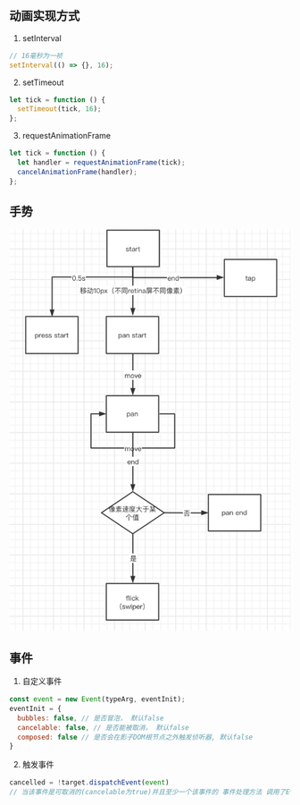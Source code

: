 ## 动画实现方式

1. setInterval

  ```js
  // 16毫秒为一祯
  setInterval(() => {}, 16);
  ```

2. setTimeout

  ```js
  let tick = function () {
    setTimeout(tick, 16);
  };
  ```

3. requestAnimationFrame

  ```js
  let tick = function () {
    let handler = requestAnimationFrame(tick);
    cancelAnimationFrame(handler);
  };
  ```

  ## 手势

  ![gesture 图标](./gesture.png "gesture")

## 事件

1. 自定义事件

  ```js
  const event = new Event(typeArg, eventInit);
  eventInit = {
    bubbles: false, // 是否冒泡， 默认false
    cancelable: false, // 是否能被取消， 默认false
    composed: false // 是否会在影子DOM根节点之外触发侦听器, 默认false
  }
  ```

2. 触发事件

  ```js
  cancelled = !target.dispatchEvent(event)
  // 当该事件是可取消的(cancelable为true)并且至少一个该事件的 事件处理方法 调用了Event.preventDefault()，则返回值为false；否则返回true
  ```